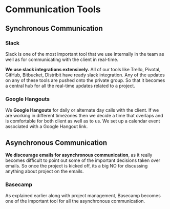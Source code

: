 # Communication Tools
## Synchronous Communication
### Slack
Slack is one of the most important tool that we use internally in the team as well as for communicating with the client in real-time. 

**We use slack integrations extensively.** All of our tools like Trello, Pivotal, GitHub, Bitbucket, Distribit have ready slack integration. Any of the updates on any of these tools are pushed onto the private group. So that it becomes a central hub for all the real-time updates related to a project.

### Google Hangouts
We **Google Hangouts** for daily or alternate day calls with the client. If we are working in different timezones then we decide a time that overlaps and is comfortable for both client as well as to us. We set up a calendar event associated with a Google Hangout link. 

## Asynchronous Communication
**We discourage emails for asynchronous communication**, as it really becomes difficult to point out some of the important decisions taken over emails. So once the project is kicked off, its a big NO for discussing anything about project on the emails.

### Basecamp
As explained earlier along with project management, Basecamp becomes one of the important tool for all the asynchronous communication.